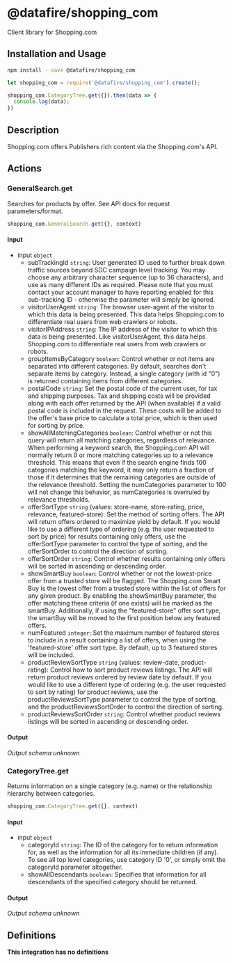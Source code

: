 # @datafire/shopping_com

Client library for Shopping.com

## Installation and Usage
```bash
npm install --save @datafire/shopping_com
```
```js
let shopping_com = require('@datafire/shopping_com').create();

shopping_com.CategoryTree.get({}).then(data => {
  console.log(data);
})
```

## Description

Shopping.com offers Publishers rich content via the Shopping.com's API.

## Actions

### GeneralSearch.get
Searches for products by offer. See API docs for request parameters/format.


```js
shopping_com.GeneralSearch.get({}, context)
```

#### Input
* input `object`
  * subTrackingId `string`: User generated ID used to further break down traffic sources beyond SDC campaign level tracking. You may choose any arbitrary character sequence (up to 36 characters), and use as many different IDs as required.  Please note that you must contact your account manager to have reporting enabled for this sub-tracking ID - otherwise the parameter will simply be ignored.
  * visitorUserAgent `string`: The browser user-agent of the visitor to which this data is being presented.  This data helps Shopping.com to differentiate real users from web crawlers or robots.
  * visitorIPAddress `string`: The IP address of the visitor to which this data is being presented.  Like visitorUserAgent, this data helps Shopping.com to differentiate real users from web crawlers or robots.
  * groupItemsByCategory `boolean`: Control whether or not items are separated into different categories. By default, searches don't separate items by category. Instead, a single category (with id "0") is returned containing items from different categories.
  * postalCode `string`: Set the postal code of the current user, for tax and shipping purposes. Tax and shipping costs will be provided along with each offer returned by the API (when available) if a valid postal code is included in the request. These costs will be added to the offer's base price to calculate a total price, which is then used for sorting by price.
  * showAllMatchingCategories `boolean`: Control whether or not this query will return all matching categories, regardless of relevance. When performing a keyword search, the Shopping.com API will normally return 0 or more matching categories up to a relevance threshold. This means that even if the search engine finds 100 categories matching the keyword, it may only return a fraction of those if it determines that the remaining categories are outside of the relevance threshold. Setting the numCategories parameter to 100 will not change this behavior, as numCategories is overruled by relevance thresholds.
  * offerSortType `string` (values: store-name, store-rating, price, relevance, featured-store): Set the method of sorting offers. The API will return offers ordered to maximize yield by default. If you would like to use a different type of ordering (e.g. the user requested to sort by price) for results containing only offers, use the offerSortType parameter to control the type of sorting, and the offerSortOrder to control the direction of sorting.
  * offerSortOrder `string`: Control whether results containing only offers will be sorted in ascending or descending order.
  * showSmartBuy `boolean`: Control whether or not the lowest-price offer from a trusted store will be flagged. The Shopping.com Smart Buy is the lowest offer from a trusted store within the list of offers for any given product. By enabling the showSmartBuy parameter, the offer matching these criteria (if one exists) will be marked as the smartBuy. Additionally, if using the "featured-store" offer sort type, the smartBuy will be moved to the first position below any featured offers.
  * numFeatured `integer`: Set the maximum number of featured stores to include in a result containing a list of offers, when using the 'featured-store' offer sort type. By default, up to 3 featured stores will be included.
  * productReviewSortType `string` (values: review-date, product-rating): Control how to sort product reviews listings. The API will return product reviews ordered by review date by default. If you would like to use a different type of ordering (e.g. the user requested to sort by rating) for product reviews, use the productReviewsSortType parameter to control the type of sorting, and the productReviewsSortOrder to control the direction of sorting.
  * productReviewsSortOrder `string`: Control whether product reviews listings will be sorted in ascending or descending order.

#### Output
*Output schema unknown*

### CategoryTree.get
Returns information on a single category (e.g. name) or the relationship hierarchy between categories.


```js
shopping_com.CategoryTree.get({}, context)
```

#### Input
* input `object`
  * categoryId `string`: The ID of the category for to return information for, as well as the information for all its immediate children (if any). To see all top level categories, use category ID '0', or simply omit the categoryId parameter altogether.
  * showAllDescendants `boolean`: Specifies that information for all descendants of the specified category should be returned.

#### Output
*Output schema unknown*



## Definitions

**This integration has no definitions**
